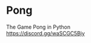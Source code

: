 # Pong
The Game Pong in Python
<br>
<a href="https://discord.gg/waSCGC5Bjy">https://discord.gg/waSCGC5Bjy</a>